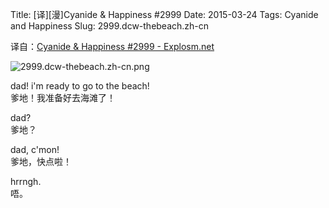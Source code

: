 Title: [译][漫]Cyanide & Happiness #2999
Date: 2015-03-24
Tags: Cyanide and Happiness
Slug: 2999.dcw-thebeach.zh-cn

译自：[Cyanide & Happiness #2999 - Explosm.net](http://explosm.net/comics/2999/)


![2999.dcw-thebeach.zh-cn.png](/static/images/comics/2999.dcw-thebeach.zh-cn.png)




dad! i'm ready to
go to the beach!        
爹地！我准备好去海滩了！

dad?        
爹地？

dad, c'mon!     
爹地，快点啦！

hrrngh.         
唔。